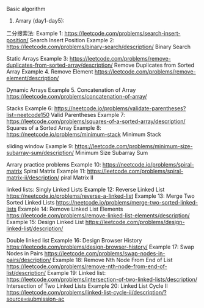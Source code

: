 Basic algorithm 

1. Arrary (day1-day5):

二分搜索法:
Example 1: https://leetcode.com/problems/search-insert-position/  Search Insert Position
Example 2: https://leetcode.com/problems/binary-search/description/ Binary Search

Static Arrays
Example 3: https://leetcode.com/problems/remove-duplicates-from-sorted-array/description/ Remove Duplicates from Sorted Array
Example 4. Remove Element https://leetcode.com/problems/remove-element/description/

Dynamic Arrays
Example 5. Concatenation of Array  https://leetcode.com/problems/concatenation-of-array/


Stacks
Example 6: https://neetcode.io/problems/validate-parentheses?list=neetcode150 Valid Parentheses
Example 7: https://leetcode.com/problems/squares-of-a-sorted-array/description/ Squares of a Sorted Array
Example 8: https://neetcode.io/problems/minimum-stack    Minimum Stack


sliding window 
Example 9: https://leetcode.com/problems/minimum-size-subarray-sum/description/ Minimum Size Subarray Sum

Arrary practice problems
Example 10: https://neetcode.io/problems/spiral-matrix Spiral Matrix
Example 11: https://leetcode.com/problems/spiral-matrix-ii/description/ piral Matrix II

linked lists:
Singly Linked Lists
Example 12: Reverse Linked List https://neetcode.io/problems/reverse-a-linked-list
Example 13: Merge Two Sorted Linked Lists https://neetcode.io/problems/merge-two-sorted-linked-lists
Example 14: Remove Linked List Elements https://leetcode.com/problems/remove-linked-list-elements/description/
Example 15: Design Linked List https://leetcode.com/problems/design-linked-list/description/

Double linked list
Example 16: Design Browser History https://leetcode.com/problems/design-browser-history/
Example 17: Swap Nodes in Pairs https://leetcode.com/problems/swap-nodes-in-pairs/description/
Example 18: Remove Nth Node From End of List https://leetcode.com/problems/remove-nth-node-from-end-of-list/description/
Example 19: Linked list: https://leetcode.com/problems/intersection-of-two-linked-lists/description/ Intersection of Two Linked Lists
Example 20: Linked List Cycle II https://leetcode.com/problems/linked-list-cycle-ii/description/?source=submission-ac




